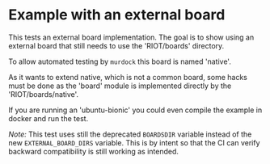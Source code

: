 Example with an external board
==============================

This tests an external board implementation.
The goal is to show using an external board that still needs to use the
'RIOT/boards' directory.

To allow automated testing by `murdock` this board is named 'native'.

As it wants to extend native, which is not a common board, some hacks must be
done as the 'board' module is implemented directly by the 'RIOT/boards/native'.

If you are running an 'ubuntu-bionic' you could even compile the example in
docker and run the test.

*Note:* This test uses still the deprecated `BOARDSDIR` variable instead of the
new `EXTERNAL_BOARD_DIRS` variable. This is by intent so that the CI can verify
backward compatibility is still working as intended.
